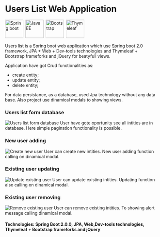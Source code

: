 # Users List Web Application
<img src="images/spring-boot.png" width ="60" height="60" title = "Spring boot"/>&ensp;<img src="images/java.png" width ="60" height="60" title = "Java EE"/>&ensp;<img src="images/bootstrap.png" width ="60" height="60" title = "Bootstrap"/>&ensp;<img src="images/thymeleaf.png" width ="60" height="60" title = "Thymeleaf"/>

Users list is a Spring boot web application which use Spring boot 2.0 framework, JPA + Web + Dev-tools technologies and Thymeleaf + Bootstrap frameforks and jQuery for beatyfull views. 

Application have got Crud functionalities as: 
  - create entity;
  - update entity;
  - delete entity;
  
For data persistance, as a database, used Jpa technology without any data base. Also project use dinamical modals to showing views.

<h3>Users list form database</h3>
<img src="images/list.png" title = "Users list form database"/>
User have gote oportunity see all intities are in database. Here simple pagination functionality is possible. 

<h3>New user adding</h3>
<img src="images/addNewUser.png" title = "Create new user"/>
User can create new intities. New user adding function calling on dinamical modal.

<h3>Existing user updating</h3>
<img src="images/editUser.png" title = "Update existing user"/>
User can update existing intities. Updating function also calling on dinamical modal.

<h3>Existing user removing</h3>
<img src="images/removeUser.png" title = "Remove existing user"/>
User can remove existing intities. To showing alert message calling dinamical modal.

<h4>Technologies: Spring Boot 2.0.0, JPA, Web,Dev-tools technologies, Thymeleaf + Bootstrap frameforks and jQuery</h4>